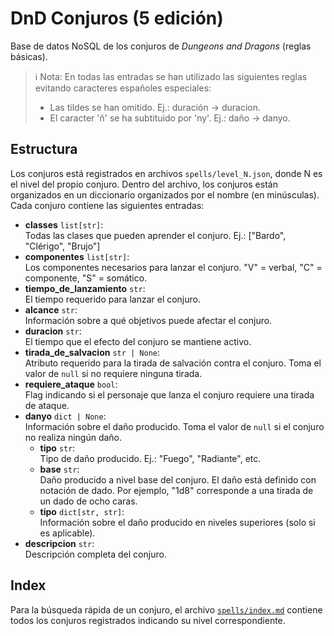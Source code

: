 # DnD Conjuros (5 edición)

Base de datos NoSQL de los conjuros de _Dungeons and Dragons_ (reglas básicas).

> ℹ️ Nota:
> En todas las entradas se han utilizado las siguientes reglas evitando caracteres españoles especiales:
> - Las tildes se han omitido. Ej.: duración -> duracion.
> - El caracter 'ñ' se ha subtituido por 'ny'. Ej.: daño -> danyo.

## Estructura

Los conjuros está registrados en archivos `spells/level_N.json`, donde N es el nivel del propio conjuro.
Dentro del archivo, los conjuros están organizados en un diccionario organizados por el nombre (en minúsculas).
Cada conjuro contiene las siguientes entradas:

- **classes** `list[str]`:<br>Todas las clases que pueden aprender el conjuro. Ej.: ["Bardo", "Clérigo", "Brujo"]
- **componentes** `list[str]`:<br>Los componentes necesarios para lanzar el conjuro. "V" = verbal, "C" = componente, "S" = somático.
- **tiempo_de_lanzamiento** `str`:<br>El tiempo requerido para lanzar el conjuro.
- **alcance** `str`:<br>Información sobre a qué objetivos puede afectar el conjuro.
- **duracion** `str`:<br>El tiempo que el efecto del conjuro se mantiene activo.
- **tirada_de_salvacion** `str | None`:<br>Atributo requerido para la tirada de salvación contra el conjuro. Toma el valor de `null` si no requiere ninguna tirada.
- **requiere_ataque** `bool`:<br>Flag indicando si el personaje que lanza el conjuro requiere una tirada de ataque.
- **danyo** `dict | None`:<br>Información sobre el daño producido. Toma el valor de `null` si el conjuro no realiza ningún daño.
    - **tipo** `str`:<br>Tipo de daño producido. Ej.: "Fuego", "Radiante", etc.
    - **base** `str`:<br>Daño producido a nivel base del conjuro. El daño está definido con notación de dado. Por ejemplo, "1d8" corresponde a una tirada de un dado de ocho caras.
    - **tipo** `dict[str, str]`:<br>Información sobre el daño producido en niveles superiores (solo si es aplicable).
- **descripcion** `str`:<br> Descripción completa del conjuro.

## Index

Para la búsqueda rápida de un conjuro, el archivo [`spells/index.md`](spells/index.md) contiene todos los conjuros registrados indicando su nivel correspondiente.
